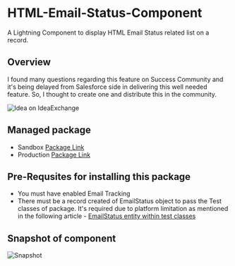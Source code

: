 # HTML-Email-Status-Component
A Lightning Component to display HTML Email Status related list on a record.

## Overview
I found many questions regarding this feature on Success Community and it's being delayed from Salesforce side in delivering this well needed feature. So, I thought to create one and distribute this in the community.

![Idea on IdeaExchange](https://image.prntscr.com/image/fwSvW2R_QaOzKUGOxt9m9w.png)

## Managed package
- Sandbox [Package Link](https://test.salesforce.com/packaging/installPackage.apexp?p0=04t7F000001yevB)
- Production [Package Link](https://login.salesforce.com/packaging/installPackage.apexp?p0=04t7F000001yevB)

## Pre-Requsites for installing this package
- You must have enabled Email Tracking 
- There must be a record created of EmailStatus object to pass the Test classes of package. It's required due to platform limitation as mentioned in the following article - 
[EmailStatus entity within test classes](https://help.salesforce.com/articleView?id=000247964&language=en_US&type=1)

## Snapshot of component
![Snapshot](https://image.prntscr.com/image/xTN6Ecg_S9aViSUcl1NaQg.png)
